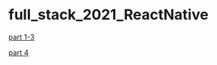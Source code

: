 # full_stack_2021_ReactNative
[part 1-3](https://github.com/yumoL/full_stack_2021_ReactNative/tree/main/rate-repository-app)

[part 4](https://github.com/yumoL/full_stack_2021_ReactNative/tree/part4/rate-repository-app)

